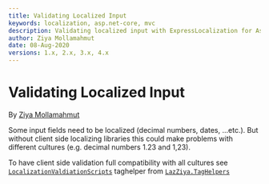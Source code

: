 ```yaml
---
title: Validating Localized Input
keywords: localization, asp.net-core, mvc
description: Validating localized input with ExpressLocalization for Asp.Net Core.
author: Ziya Mollamahmut
date: 08-Aug-2020
versions: 1.x, 2.x, 3.x, 4.x
---
```


# Validating Localized Input

By [Ziya Mollamahmut](https://github.com/LazZiya)

Some input fields need to be localized (decimal numbers, dates, ...etc.). But without client side localizing libraries this could make problems with different cultures (e.g. decimal numbers 1.23 and 1,23).

To have client side validation full compatibility with all cultures see [`LocalizationValdiationScripts`][1] taghelper from [`LazZiya.TagHelpers`][2]

[1]:../LazZiya.TagHelpers/LocalizationValidationScripts-TagHelper-Setup.md
[2]:..//LazZiya.TagHelpers/index.md

